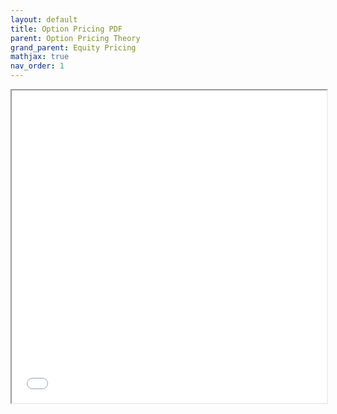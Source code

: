 ```yaml
---
layout: default
title: Option Pricing PDF
parent: Option Pricing Theory
grand_parent: Equity Pricing
mathjax: true
nav_order: 1
---
```


<iframe src="[PDF Files/Option_Pricing.pdf](https://github.com/asharbutt/Research/blob/main/PDF%20Files/Option_Pricing.pdf)" width="100%" height="500px"></iframe>
